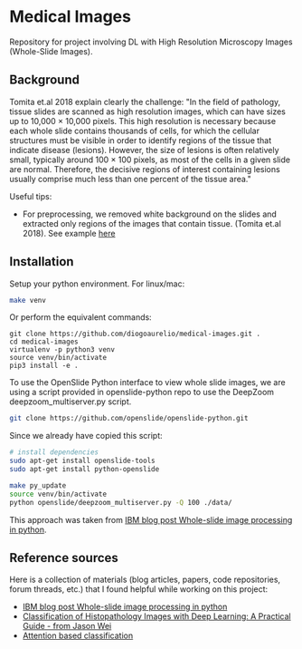 # Medical Images
Repository for project involving DL with High Resolution Microscopy Images (Whole-Slide Images).

## Background

Tomita et.al 2018 explain clearly the challenge: 
"In the field of pathology, tissue slides are scanned as high
resolution images, which can have sizes up to 10,000 ×
10,000 pixels. This high resolution is necessary because
each whole slide contains thousands of cells, for which the
cellular structures must be visible in order to identify
regions of the tissue that indicate disease (lesions).
However, the size of lesions is often relatively small,
typically around 100 × 100 pixels, as most of the cells in a
given slide are normal. Therefore, the decisive regions of
interest containing lesions usually comprise much less than
one percent of the tissue area."

Useful tips:

* For preprocessing, we removed white background on the
  slides and extracted only regions of the images that contain
  tissue. (Tomita et.al 2018). See example [here](https://github.com/BMIRDS/deepslide/blob/master/code/utils_processing.py)


## Installation
Setup your python environment. For linux/mac:

```bash
make venv
```

Or perform the equivalent commands:
```
git clone https://github.com/diogoaurelio/medical-images.git .
cd medical-images
virtualenv -p python3 venv
source venv/bin/activate
pip3 install -e .
```


To use the OpenSlide Python interface to view whole slide images, we are using a script provided in openslide-python repo to use the DeepZoom deepzoom_multiserver.py script.
```bash
git clone https://github.com/openslide/openslide-python.git
```

Since we already have copied this script:
```bash
# install dependencies
sudo apt-get install openslide-tools
sudo apt-get install python-openslide

make py_update
source venv/bin/activate
python openslide/deepzoom_multiserver.py -Q 100 ./data/
```

This approach was taken from [IBM blog post Whole-slide image processing in python](https://developer.ibm.com/articles/an-automatic-method-to-identify-tissues-from-big-whole-slide-images-pt1/).

## Reference sources

Here is a collection of materials (blog articles, papers, code repositories, forum threads, etc.) that I found helpful while working on this project:

* [IBM blog post Whole-slide image processing in python](https://developer.ibm.com/articles/an-automatic-method-to-identify-tissues-from-big-whole-slide-images-pt1/)
* [Classification of Histopathology Images with Deep Learning: A Practical Guide - from Jason Wei](https://medium.com/health-data-science/classification-of-histopathology-images-with-deep-learning-a-practical-guide-2e3ffd6d59c5)
* [Attention based classification](https://arxiv.org/abs/1811.08513)

